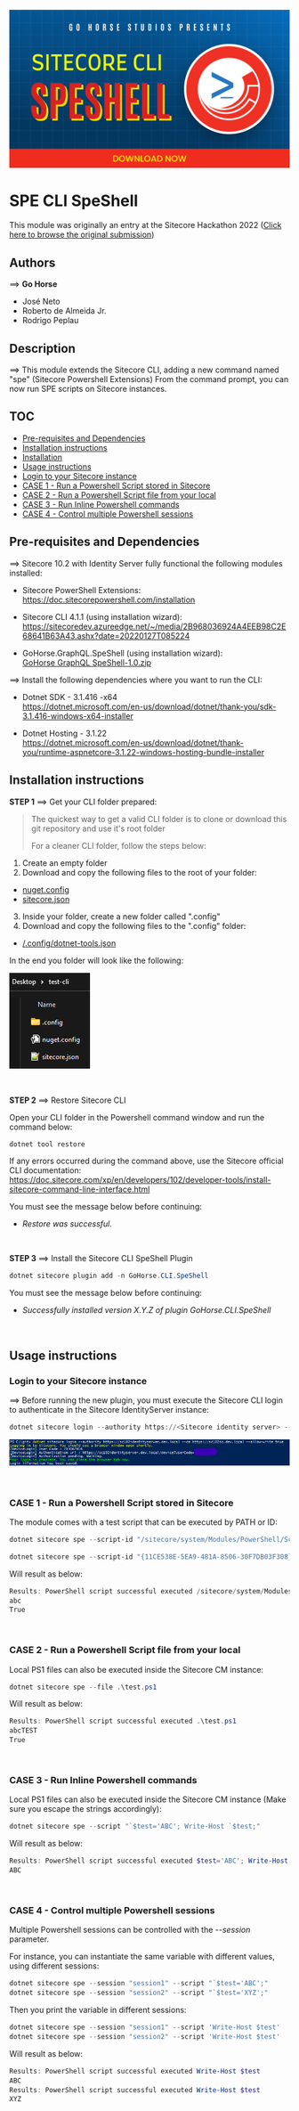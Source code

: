 ![SPE CLI SpeShell](docs/images/GoHorse%20SpeShell.png?raw=true)
# SPE CLI SpeShell

This module was originally an entry at the Sitecore Hackathon 2022 ([Click here to browse the original submission](https://github.com/Sitecore-Hackathon/2022-Go-Horse/tree/Hackathon-submission))  

## Authors
⟹ **Go Horse**
- José Neto
- Roberto de Almeida Jr.
- Rodrigo Peplau 

## Description
⟹ This module extends the Sitecore CLI, adding a new command named "spe" (Sitecore Powershell Extensions)
From the command prompt, you can now run SPE scripts on Sitecore instances.

## TOC

* [Pre-requisites and Dependencies](#pre-requisites-and-dependencies)
* [Installation instructions](#installation-instructions)
* [Installation](#installation-instructions)
* [Usage instructions](#usage-instructions)
* [Login to your Sitecore instance](#login-to-your-sitecore-instance)
* [CASE 1 - Run a Powershell Script stored in Sitecore](#case-1---run-a-powershell-script-stored-in-sitecore)
* [CASE 2 - Run a Powershell Script file from your local](#case-2---run-a-powershell-script-file-from-your-local)
* [CASE 3 - Run Inline Powershell commands](#case-3---run-inline-powershell-commands)
* [CASE 4 - Control multiple Powershell sessions](#case-4---control-multiple-powershell-sessions)

## Pre-requisites and Dependencies

⟹ Sitecore 10.2 with Identity Server fully functional the following modules installed:

* Sitecore PowerShell Extensions:  
https://doc.sitecorepowershell.com/installation

* Sitecore CLI 4.1.1 (using installation wizard):  
https://sitecoredev.azureedge.net/~/media/2B968036924A4EEB98C2E68641B63A43.ashx?date=20220127T085224

* GoHorse.GraphQL.SpeShell (using installation wizard):  
[GoHorse GraphQL SpeShell-1.0.zip](/sc-packages/GoHorse%20GraphQL%20SpeShell-1.0.zip?raw=true)

⟹ Install the following dependencies where you want to run the CLI:

* Dotnet SDK - 3.1.416 -x64  
https://dotnet.microsoft.com/en-us/download/dotnet/thank-you/sdk-3.1.416-windows-x64-installer  

* Dotnet Hosting - 3.1.22  
https://dotnet.microsoft.com/en-us/download/dotnet/thank-you/runtime-aspnetcore-3.1.22-windows-hosting-bundle-installer

## Installation instructions

**STEP 1** ⟹ Get your CLI folder prepared:

> The quickest way to get a valid CLI folder is to clone or download this git repository and use it's root folder
> 
> For a cleaner CLI folder, follow the steps below:

 1. Create an empty folder
 2. Download and copy the following files to the root of your folder:
 - [nuget.config](/nuget.config?raw=true)
 - [sitecore.json](/sitecore.json?raw=true)
 3. Inside your folder, create a new folder called ".config"
 4. Download and copy the following files to the ".config" folder: 
 - [/.config/dotnet-tools.json](/.config/dotnet-tools.json?raw=true)
 
 In the end you folder will look like the following:
 
 ![CLI folder](docs/images/CLIfolder.png?raw=true)

<br>

**STEP 2** ⟹ Restore Sitecore CLI

Open your CLI folder in the Powershell command window and run the command below:

```powershell
dotnet tool restore
```

If any errors occurred during the command above, use the Sitecore official CLI documentation:  https://doc.sitecore.com/xp/en/developers/102/developer-tools/install-sitecore-command-line-interface.html

You must see the message below before continuing:

* *Restore was successful.*

<br>

**STEP 3** ⟹ Install the Sitecore CLI SpeShell Plugin

```powershell
dotnet sitecore plugin add -n GoHorse.CLI.SpeShell
```

You must see the message below before continuing:

* *Successfully installed version X.Y.Z of plugin GoHorse.CLI.SpeShell*

<br>

## Usage instructions

### Login to your Sitecore instance

⟹ Before running the new plugin, you must execute the Sitecore CLI login to authenticate in the Sitecore IdentityServer instance:

```powershell
dotnet sitecore login --authority https://<Sitecore identity server> --cm http://<Sitecore instance> --allow-write true
```

![Sitecore CLI login](docs/images/sitecore-cli-login.png?raw=true "Sitecore CLI login")

<br>

### CASE 1 - Run a Powershell Script stored in Sitecore

The module comes with a test script that can be executed by PATH or ID:

```powershell
dotnet sitecore spe --script-id "/sitecore/system/Modules/PowerShell/Script Library/GoHorse SpeShell Test Script"
```

```powershell
dotnet sitecore spe --script-id "{11CE538E-5EA9-481A-8506-30F7DB03F308}"
```

Will result as below:

```powershell
Results: PowerShell script successful executed /sitecore/system/Modules/PowerShell/Script Library/GoHorse SpeShell Test Script
abc
True
```

<br>

### CASE 2 - Run a Powershell Script file from your local

Local PS1 files can also be executed inside the Sitecore CM instance:

```powershell
dotnet sitecore spe --file .\test.ps1
```

Will result as below:

```powershell
Results: PowerShell script successful executed .\test.ps1
abcTEST
True
```

<br>

### CASE 3 - Run Inline Powershell commands

Local PS1 files can also be executed inside the Sitecore CM instance (Make sure you escape the strings accordingly):

```powershell
dotnet sitecore spe --script "`$test='ABC'; Write-Host `$test;"
```

Will result as below:

```powershell
Results: PowerShell script successful executed $test='ABC'; Write-Host $test;
ABC
```

<br>

### CASE 4 - Control multiple Powershell sessions

Multiple Powershell sessions can be controlled with the *--session* parameter.

For instance, you can instantiate the same variable with different values, using different sessions:

```powershell
dotnet sitecore spe --session "session1" --script "`$test='ABC';"
dotnet sitecore spe --session "session2" --script "`$test='XYZ';"
```
Then you print the variable in different sessions:

```powershell
dotnet sitecore spe --session "session1" --script 'Write-Host $test'
dotnet sitecore spe --session "session2" --script 'Write-Host $test'
```

Will result as below:

```powershell
Results: PowerShell script successful executed Write-Host $test
ABC
Results: PowerShell script successful executed Write-Host $test
XYZ
```
